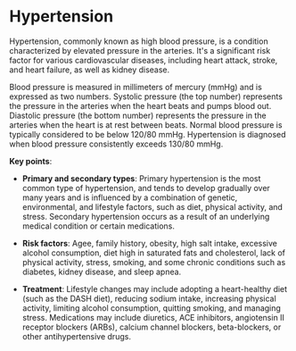 # Hypertension

Hypertension, commonly known as high blood pressure, is a condition characterized by elevated pressure in the arteries. It's a significant risk factor for various cardiovascular diseases, including heart attack, stroke, and heart failure, as well as kidney disease.

Blood pressure is measured in millimeters of mercury (mmHg) and is expressed as two numbers. Systolic pressure (the top number) represents the pressure in the arteries when the heart beats and pumps blood out. Diastolic pressure (the bottom number) represents the pressure in the arteries when the heart is at rest between beats. Normal blood pressure is typically considered to be below 120/80 mmHg. Hypertension is diagnosed when blood pressure consistently exceeds 130/80 mmHg.

**Key points**:

* **Primary and secondary types**: Primary hypertension is the most common type of hypertension, and tends to develop gradually over many years and is influenced by a combination of genetic, environmental, and lifestyle factors, such as diet, physical activity, and stress. Secondary hypertension occurs as a result of an underlying medical condition or certain medications. 

* **Risk factors**: Agee, family history, obesity, high salt intake, excessive alcohol consumption,  diet high in saturated fats and cholesterol, lack of physical activity, stress, smoking, and some chronic conditions such as diabetes, kidney disease, and sleep apnea.

* **Treatment**: Lifestyle changes may include adopting a heart-healthy diet (such as the DASH diet), reducing sodium intake, increasing physical activity, limiting alcohol consumption, quitting smoking, and managing stress. Medications may include diuretics, ACE inhibitors, angiotensin II receptor blockers (ARBs), calcium channel blockers, beta-blockers, or other antihypertensive drugs.

